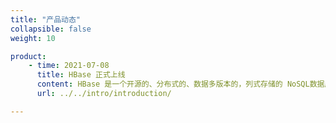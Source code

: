 ```yaml
---
title: "产品动态"
collapsible: false
weight: 10

product:
    - time: 2021-07-08
      title: HBase 正式上线
      content: HBase 是一个开源的、分布式的、数据多版本的，列式存储的 NoSQL数据库。依托 Hadoop 的分布式文件系统 HDFS 作为底层存储, 能够为数十亿行数百万列的海量数据表提供随机、实时的读写访问。
      url: ../../intro/introduction/

---
```


<!-- 设置上述参数可生成产品动态页  -->
